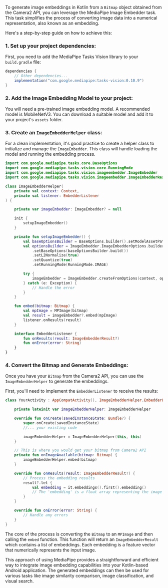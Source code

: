 To generate image embeddings in Kotlin from a `Bitmap` object obtained from the Camera2 API, you can leverage the MediaPipe Image Embedder task. This task simplifies the process of converting image data into a numerical representation, also known as an embedding.

Here's a step-by-step guide on how to achieve this:

### 1. Set up your project dependencies:

First, you need to add the MediaPipe Tasks Vision library to your `build.gradle` file:

```groovy
dependencies {
    // Other dependencies...
    implementation("com.google.mediapipe:tasks-vision:0.10.9")
}
```

### 2. Add the Image Embedding Model to your project:

You will need a pre-trained image embedding model. A recommended model is MobileNetV3. You can download a suitable model and add it to your project's `assets` folder.

### 3. Create an `ImageEmbedderHelper` class:

For a clean implementation, it's good practice to create a helper class to initialize and manage the `ImageEmbedder`. This class will handle loading the model and running the embedding process.

```kotlin
import com.google.mediapipe.tasks.core.BaseOptions
import com.google.mediapipe.tasks.vision.core.RunningMode
import com.google.mediapipe.tasks.vision.imageembedder.ImageEmbedder
import com.google.mediapipe.tasks.vision.imageembedder.ImageEmbedderResult

class ImageEmbedderHelper(
    private val context: Context,
    private val listener: EmbedderListener
) {

    private var imageEmbedder: ImageEmbedder? = null

    init {
        setupImageEmbedder()
    }

    private fun setupImageEmbedder() {
        val baseOptionsBuilder = BaseOptions.builder().setModelAssetPath("mobilenet_v3_small.tflite")
        val optionsBuilder = ImageEmbedder.ImageEmbedderOptions.builder()
            .setBaseOptions(baseOptionsBuilder.build())
            .setL2Normalize(true)
            .setQuantize(true)
            .setRunningMode(RunningMode.IMAGE)

        try {
            imageEmbedder = ImageEmbedder.createFromOptions(context, optionsBuilder.build())
        } catch (e: Exception) {
            // Handle the error
        }
    }

    fun embed(bitmap: Bitmap) {
        val mpImage = MPImage(bitmap)
        val result = imageEmbedder?.embed(mpImage)
        listener.onResults(result)
    }

    interface EmbedderListener {
        fun onResults(result: ImageEmbedderResult?)
        fun onError(error: String)
    }
}
```

### 4. Convert the Bitmap and Generate Embeddings:

Once you have your `Bitmap` from the Camera2 API, you can use the `ImageEmbedderHelper` to generate the embeddings.

First, you'll need to implement the `EmbedderListener` to receive the results:

```kotlin
class YourActivity : AppCompatActivity(), ImageEmbedderHelper.EmbedderListener {

    private lateinit var imageEmbedderHelper: ImageEmbedderHelper

    override fun onCreate(savedInstanceState: Bundle?) {
        super.onCreate(savedInstanceState)
        //... your existing code

        imageEmbedderHelper = ImageEmbedderHelper(this, this)
    }

    // This is where you would get your bitmap from Camera2 API
    private fun onImageAvailable(bitmap: Bitmap) {
        imageEmbedderHelper.embed(bitmap)
    }

    override fun onResults(result: ImageEmbedderResult?) {
        // Process the embedding results
        result?.let {
            val embedding = it.embeddings().first().embedding()
            // The 'embedding' is a float array representing the image
        }
    }

    override fun onError(error: String) {
        // Handle any errors
    }
}
```

The core of the process is converting the `Bitmap` to an `MPImage` and then calling the `embed` function. This function will return an `ImageEmbedderResult` which contains a list of embeddings. Each embedding is a feature vector that numerically represents the input image.

This approach of using MediaPipe provides a straightforward and efficient way to integrate image embedding capabilities into your Kotlin-based Android application. The generated embeddings can then be used for various tasks like image similarity comparison, image classification, and visual search.